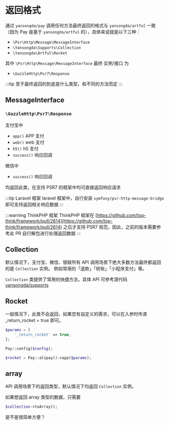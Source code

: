 # 返回格式

通过 `yansongda/pay` 调用任何方法最终返回的格式与 `yansongda/artful` 一致
（因为 Pay 是基于 `yansongda/artful` 的），具体来说就是以下三种：

- `\Psr\Http\Message\MessageInterface`
- `\Yansongda\Supports\Collection`
- `\Yansongda\Artful\Rocket`

其中 `\Psr\Http\Message\MessageInterface` 最终 实例/接口 为

- `\GuzzleHttp\Psr7\Response`

:::tip
至于最终返回的到底是什么类型，和不同的方法而定
:::

## MessageInterface

### `\GuzzleHttp\Psr7\Response`

支付宝中

- `app()` APP 支付
- `web()` web 支付
- `h5()`  h5 支付
- `success()` 响应回调

微信中

- `success()` 响应回调

均返回此类，在支持 PSR7 的框架中均可直接返回响应请求

:::tip Laravel 框架
laravel 框架中，自行安装 `symfony/psr-http-message-bridge` 即可支持返回相关响应数据
:::

:::warning ThinkPHP 框架
ThinkPHP 框架在 [https://github.com/top-think/framework/pull/2614](https://github.com/top-think/framework/pull/2614) 之后才支持 PSR7 规范，因此，之前的版本需要参考此 PR 自行解包进行处理返回数据
:::

## Collection

默认情况下，支付宝、微信、银联所有 API 调用场景下绝大多数方法最终都返回的是 `Collection` 实例。
例如常用的「退款」「转账」「小程序支付」等。

`Collection` 类提供了常用的快捷方法，具体 API 可参考源代码 [yansongda/supports](https://github.com/yansongda/supports)

## Rocket

一般情况下，此类不会返回，如果您有自定义的需求，可以在入参时传递 _return_rocket = true 即可。

```php
$params = [
    '_return_rocket' => true,
];

Pay::config($config);

$rocket = Pay::alipay()->app($params);
```

## array

API 调用场景下的返回类型，默认情况下均返回 `Collection` 实例。

如果想返回 array 类型的数据，只需要

```php
$collection->toArray();
```

是不是很简单方便？
